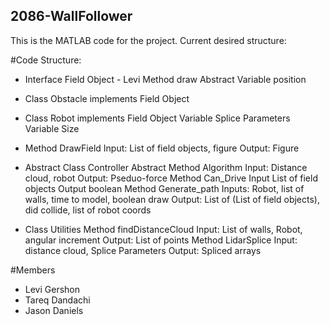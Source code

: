 ## 2086-WallFollower

This is the MATLAB code for the project. Current desired structure:

#Code Structure:

 - Interface Field Object - Levi
	Method draw
	Abstract Variable position
 - Class Obstacle implements Field Object
	
 - Class Robot implements Field Object
	Variable Splice Parameters
	Variable Size

 - Method DrawField
	Input: List of field objects, figure
	Output: Figure

 - Abstract Class Controller
	Abstract Method Algorithm
		Input: Distance cloud, robot
		Output: Pseduo-force
 	Method Can_Drive
		Input List of field objects
		Output boolean
	Method Generate_path
		Inputs: Robot, list of walls, time to model, boolean draw
		Output: List of (List of field objects), did collide, list of robot coords

 - Class Utilities
	Method findDistanceCloud
		Input: List of walls, Robot, angular increment
		Output: List of points
	Method LidarSplice
		Input: distance cloud, Splice Parameters
		Output: Spliced arrays


#Members
 - Levi Gershon
 - Tareq Dandachi
 - Jason Daniels
